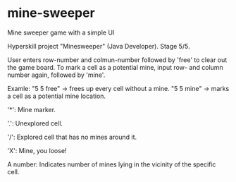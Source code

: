 # mine-sweeper
Mine sweeper game with a simple UI

Hyperskill project "Minesweeper" (Java Developer). Stage 5/5.

User enters row-number and colmun-number followed by 'free' to clear out the game board.
To mark a cell as a potential mine, input row- and column number again, followed by 'mine'. 

Examle: "5 5 free" -> frees up every cell without a mine. "5 5 mine" -> marks a cell as a potential mine location. 

'*': Mine marker.

'.': Unexplored cell.

'/': Explored cell that has no mines around it.

'X': Mine, you loose!

A number: Indicates number of mines lying in the vicinity of the specific cell. 
